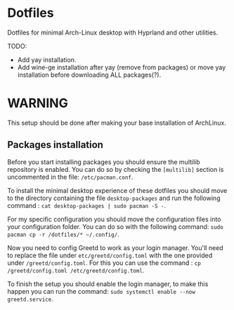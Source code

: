 # Dotfiles
Dotfiles for minimal Arch-Linux desktop with Hyprland and other utilities.

TODO:
* Add yay installation.
* Add wine-ge installation after yay (remove from packages) or move yay installation before downloading ALL packages(?).

# WARNING

This setup should be done after making your base installation of ArchLinux.

## Packages installation

Before you start installing packages you should ensure the multilib repository is enabled. You can do so by checking the `[multilib]` section is uncommented in the file: `/etc/pacman.conf`.

To install the minimal desktop experience of these dotfiles you should move to the directory containing the file `desktop-packages` and run the following command : `cat desktop-packages | sudo pacman -S -`.

For my specific configuration you should move the configuration files into your configuration folder. You can do so with the following command: `sudo pacman cp -r /dotfiles/* ~/.config/`.

Now you need to config Greetd to work as your login manager. You'll need to replace the file under `etc/greetd/config.toml` with the one provided under `/greetd/config.toml`. For this you can use the command : `cp /greetd/config.toml /etc/greetd/config.toml`.

To finish the setup you should enable the login manager, to make this happen you can run the command: `sudo systemctl enable --now greetd.service`. 
